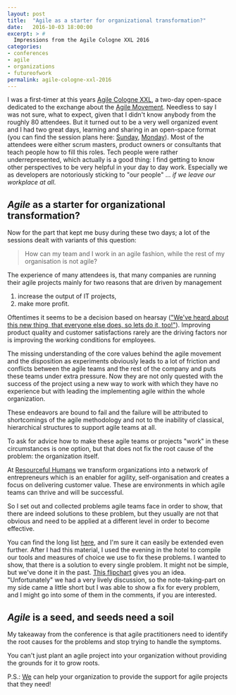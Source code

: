 ```yaml
---
layout: post
title:  "Agile as a starter for organizational transformation?"
date:   2016-10-03 18:00:00
excerpt: > #
  Impressions from the Agile Cologne XXL 2016
categories:
- conferences
- agile
- organizations
- futureofwork
permalink: agile-cologne-xxl-2016
---
```


I was a first-timer at this years [Agile Cologne XXL][1], a two-day 
open-space dedicated to the exchange about the [Agile Movement][2].
Needless to say I was not sure, what to expect, given that I didn't
know anybody from the roughly 80 attendees. But it turned out to be
a very well organized event and I had two great days, learning and 
sharing in an open-space format (you can find the session plans here: 
[Sunday][su], [Monday][mo]). Most of the attendees were either scrum 
masters, product owners or consultants that teach people how to fill 
this roles. Tech people were rather underrepresented, which actually
is a good thing: I find getting to know other perspectives to be very
helpful in your day to day work. Especially we as developers are 
notoriously sticking to "our people" … *if we leave our workplace at
all*.

## *Agile* as a starter for organizational transformation?

Now for the part that kept me busy during these two days; a lot of the 
sessions dealt with variants of this question:
  
> How can my team and I work in an agile fashion, while the rest of my
> organisation is not agile?
 
The experience of many attendees is, that many companies are running 
their agile projects mainly for two reasons that are driven by management 

1. increase the output of IT projects, 
2. make more profit. 

Oftentimes it seems to be a decision based on hearsay (["We've heard 
about this new thing, that everyone else does, so lets do it, 
too!"][gap]). Improving product quality and customer satisfactions 
rarely are the driving factors nor is improving the working conditions 
for employees.

The missing understanding of the core values behind the agile movement
and the disposition as experiments obviously leads to a lot of friction 
and conflicts between the agile teams and the rest of the company and 
puts these teams under extra pressure. Now they are not only quested 
with the success of the project using a new way to work with which they 
have no experience but with leading the implementing agile within the 
whole organization. 

These endeavors are bound to fail and the failure will be attributed to
shortcomings of the agile methodology and not to the inability of 
classical, hierarchical structures to support agile teams at all.

To ask for advice how to make these agile teams or projects "work" in
these circumstances is one option, but that does not fix the root cause 
of the problem: the organization itself.

At [Resourceful Humans][RH] we transform organizations into a network of 
entrepreneurs which is an enabler for agility, self-organisation and 
creates a focus on delivering customer value. These are environments
in which agile teams can thrive and will be successful. 

So I set out and collected problems agile teams face in order to show,
that there are indeed solutions to these problem, but they usually are 
not that obvious and need to be applied at a different level in order
to become effective.

You can find the long list [here][probs], and I'm sure it can easily be 
extended even further. After I had this material, I used the evening in 
the hotel to compile our tools and measures of choice we use to fix 
these problems. I wanted to show, that there is a solution to every 
single problem. It might not be simple, but we've done it in the past. 
[This flipchart][solution] gives you an idea. "Unfortunately" we had a 
very lively discussion, so the note-taking-part on my side came a little 
short but I was able to show a fix for every problem, and I might go 
into some of them in the comments, if you are interested.

## *Agile* is a seed, and seeds need a soil

My takeaway from the conference is that agile practitioners need to 
identify the root causes for the problems and stop trying to handle the
symptoms.  

You can't just plant an agile project into your organization without 
providing the grounds for it to grow roots.
 
P.S.: [We][RH] can help your organization to provide the support for 
agile projects that they need!

[1]: http://agilecologne.de/
[2]: http://agilemanifesto.org/
[su]: https://www.flickr.com/photos/tacker/30109096515/in/album-72157671333742283/
[mo]: https://www.flickr.com/photos/tacker/29481516243/in/album-72157671333742283/
[gap]: http://geek-and-poke.com/geekandpoke/2016/4/26/finally-agile
[probs]: https://www.flickr.com/photos/tacker/29994987272/in/album-72157671333742283/
[solution]: https://www.flickr.com/photos/tacker/29481083554/in/album-72157671333742283/
[RH]: http://www.resourceful-humans.com/?utm_source=coderbyheart&utm_medium=blogpost&utm_campaign=agile-cologne-xxl-2016
